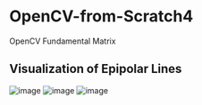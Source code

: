 # OpenCV-from-Scratch4
OpenCV Fundamental Matrix

## Visualization of Epipolar Lines
![image](https://github.com/yeonn1e/OpenCV-from-Scratch4/assets/101478593/eb1ab3d9-9ca1-4dd1-abf2-a4e2e1ce1925)
![image](https://github.com/yeonn1e/OpenCV-from-Scratch4/assets/101478593/22571451-c68a-48f4-b94d-ac0bedbd57c9)
![image](https://github.com/yeonn1e/OpenCV-from-Scratch4/assets/101478593/b276228b-3c65-4433-8a49-7a5d05e6f2f1)
